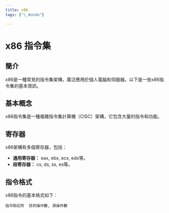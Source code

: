 ```yaml
---
title: x86
tags: ["\_#undo"]

---
```



# x86 指令集

## 簡介

x86是一種常見的指令集架構，廣泛應用於個人電腦和伺服器。以下是一些x86指令集的基本資訊。

## 基本概念

x86指令集是一種複雜指令集計算機（CISC）架構，它包含大量的指令和功能。

## 寄存器

x86架構有多個寄存器，包括：

- **通用寄存器：** eax, ebx, ecx, edx等。
- **段寄存器：** cs, ds, ss, es等。

## 指令格式

x86指令的基本格式如下：

```assembly=
指令助記符  目的操作數, 源操作數
```
